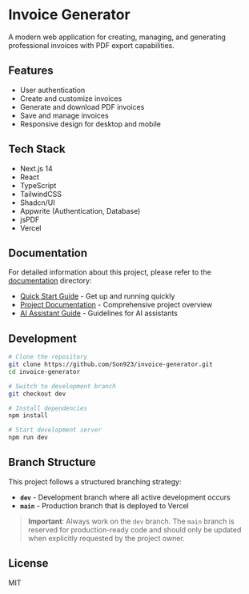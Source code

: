 # Invoice Generator

A modern web application for creating, managing, and generating professional invoices with PDF export capabilities.

## Features

- User authentication
- Create and customize invoices
- Generate and download PDF invoices
- Save and manage invoices
- Responsive design for desktop and mobile

## Tech Stack

- Next.js 14
- React
- TypeScript
- TailwindCSS
- Shadcn/UI
- Appwrite (Authentication, Database)
- jsPDF
- Vercel

## Documentation

For detailed information about this project, please refer to the [documentation](docs/) directory:

- [Quick Start Guide](docs/QUICK_START.md) - Get up and running quickly
- [Project Documentation](docs/PROJECT_DOCUMENTATION.md) - Comprehensive project overview
- [AI Assistant Guide](docs/AI_ASSISTANT_GUIDE.md) - Guidelines for AI assistants

## Development

```bash
# Clone the repository
git clone https://github.com/Son923/invoice-generator.git
cd invoice-generator

# Switch to development branch
git checkout dev

# Install dependencies
npm install

# Start development server
npm run dev
```

## Branch Structure

This project follows a structured branching strategy:

- **`dev`** - Development branch where all active development occurs
- **`main`** - Production branch that is deployed to Vercel

> **Important**: Always work on the `dev` branch. The `main` branch is reserved for production-ready code and should only be updated when explicitly requested by the project owner.

## License

MIT 